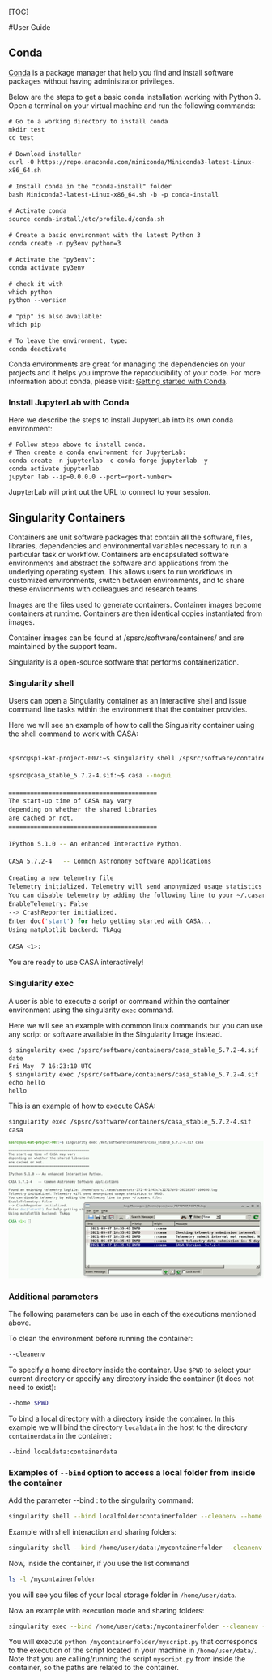 [TOC]

#User Guide 

## Conda

[Conda](https://conda.io) is a package manager that help you find and install software
packages without having administrator privileges.

Below are the steps to get a basic conda installation working with Python 3. Open
a terminal on your virtual machine and run the following commands:

```
# Go to a working directory to install conda
mkdir test
cd test

# Download installer
curl -O https://repo.anaconda.com/miniconda/Miniconda3-latest-Linux-x86_64.sh

# Install conda in the "conda-install" folder
bash Miniconda3-latest-Linux-x86_64.sh -b -p conda-install

# Activate conda
source conda-install/etc/profile.d/conda.sh

# Create a basic environment with the latest Python 3
conda create -n py3env python=3

# Activate the "py3env":
conda activate py3env

# check it with
which python
python --version

# "pip" is also available:
which pip

# To leave the environment, type:
conda deactivate
```
Conda environments are great for managing the dependencies on your projects
and it helps you improve the reproducibility of your code. For more information
about conda, please visit: [Getting started with Conda](https://docs.conda.io/projects/conda/en/latest/user-guide/getting-started.html).


### Install JupyterLab with Conda

Here we describe the steps to install JupyterLab into its own conda environment:

```
# Follow steps above to install conda.
# Then create a conda environment for JupyterLab:
conda create -n jupyterlab -c conda-forge jupyterlab -y
conda activate jupyterlab
jupyter lab --ip=0.0.0.0 --port=<port-number>
```
JupyterLab will print out the URL to connect to your session.

## Singularity Containers 

Containers are unit software packages that contain all the software, files, libraries, dependencies and environmental variables necessary to run a particular task or workflow. Containers are encapsulated software environments and abstract the software and applications from the underlying operating system. This allows users to run workflows in customized environments, switch between environments, and to share these environments with colleagues and research teams.

Images are the files used to generate containers. Container images become containers at runtime. Containers are then identical copies instantiated from images.

Container images can be found at /spsrc/software/containers/ and are maintained by the support team. 

Singularity is a open-source sotfware that performs containerization. 

### Singularity shell 

Users can open a Singularity container as an interactive shell and issue command line tasks within the environment that the container provides. 

Here we will see an example of how to call the Singualrity container using the shell command to work with CASA: 

```bash  

spsrc@spi-kat-project-007:~$ singularity shell /spsrc/software/containers/casa_stable_5.7.2-4.sif 

spsrc@casa_stable_5.7.2-4.sif:~$ casa --nogui

=========================================
The start-up time of CASA may vary
depending on whether the shared libraries
are cached or not.
=========================================

IPython 5.1.0 -- An enhanced Interactive Python.

CASA 5.7.2-4   -- Common Astronomy Software Applications

Creating a new telemetry file
Telemetry initialized. Telemetry will send anonymized usage statistics to NRAO.
You can disable telemetry by adding the following line to your ~/.casarc file:
EnableTelemetry: False
--> CrashReporter initialized.
Enter doc('start') for help getting started with CASA...
Using matplotlib backend: TkAgg

CASA <1>:

``` 
You are ready to use CASA interactively! 


### Singularity exec

A user is able to execute a script or command within the container environment using the singularity ```exec``` command.

Here we will see an example with common linux commands but you can use any script or software available in the Singularity Image instead.  

```
$ singularity exec /spsrc/software/containers/casa_stable_5.7.2-4.sif date
Fri May  7 16:23:10 UTC
$ singularity exec /spsrc/software/containers/casa_stable_5.7.2-4.sif echo hello
hello
```
This is an example of how to execute CASA: 
```
singularity exec /spsrc/software/containers/casa_stable_5.7.2-4.sif casa
```
![](images/singularity_exec_casa.png)

### Additional parameters

The following parameters can be use in each of the executions mentioned above. 

To clean the environment before running the container:
```bash
--cleanenv
```
To specify a home directory inside the container. Use `$PWD` to select your current directory or specify any directory inside the container (it does not need to exist):
```bash
--home $PWD
```
To bind a local directory with a directory inside the container. In this example we will bind the directory `localdata` in the host to the directory `containerdata` in the container:
```bash
--bind localdata:containerdata
```

### Examples of `--bind` option to access a local folder from inside the container 

Add the parameter --bind <localfolder>:<containerfolder> to the singularity command:
    
```bash
singularity shell --bind localfolder:containerfolder --cleanenv --home $PWD /spsrc/software/containers/<image_name>
```

Example with shell interaction and sharing folders:
```bash
singularity shell --bind /home/user/data:/mycontainerfolder --cleanenv --home $PWD /spsrc/software/containers/casa_1.7.0.sif
```
Now,  inside the container, if you use the list command 
```bash
ls -l /mycontainerfolder
```
you will see you files of your local storage folder in `/home/user/data`.

Now an example with execution mode and sharing folders:
```bash
singularity exec --bind /home/user/data:/mycontainerfolder --cleanenv --home $PWD /spsrc/software/containers/casa_1.7.0.sif python /mycontainerfolder/myscript.py
```
You will execute `python /mycontainerfolder/myscript.py` that corresponds to the execution of the script located in your machine in `/home/user/data/`. Note that you are calling/running the script `myscript.py` from inside the container, so the paths are related to the container.

